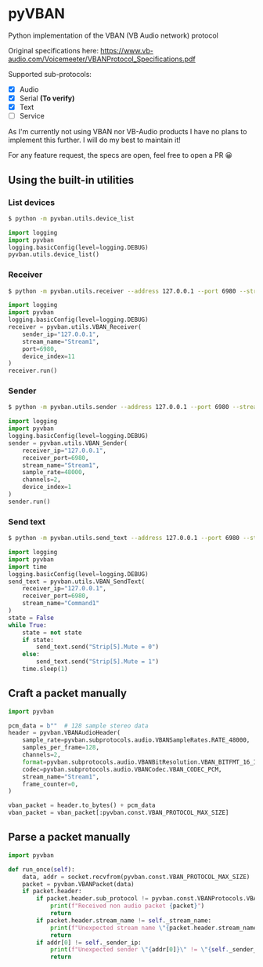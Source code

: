# pyVBAN

Python implementation of the VBAN (VB Audio network) protocol

Original specifications here: https://www.vb-audio.com/Voicemeeter/VBANProtocol_Specifications.pdf 

Supported sub-protocols:
 - [x] Audio
 - [x] Serial **(To verify)**
 - [x] Text 
 - [ ] Service

As I'm currently not using VBAN nor VB-Audio products I have no plans to implement this further. 
I will do my best to maintain it!

For any feature request, the specs are open, feel free to open a PR 😀

## Using the built-in utilities
### List devices
```bash
$ python -m pyvban.utils.device_list
```
```python
import logging
import pyvban
logging.basicConfig(level=logging.DEBUG)
pyvban.utils.device_list()
```

### Receiver
```bash
$ python -m pyvban.utils.receiver --address 127.0.0.1 --port 6980 --stream Stream1 --device 11
```
```python
import logging
import pyvban
logging.basicConfig(level=logging.DEBUG)
receiver = pyvban.utils.VBAN_Receiver(
    sender_ip="127.0.0.1",
    stream_name="Stream1",
    port=6980,
    device_index=11
)
receiver.run()
```

### Sender
```bash
$ python -m pyvban.utils.sender --address 127.0.0.1 --port 6980 --stream Stream1 --rate 48000 --channels 2 --device 1
```
```python
import logging
import pyvban
logging.basicConfig(level=logging.DEBUG)
sender = pyvban.utils.VBAN_Sender(
    receiver_ip="127.0.0.1",
    receiver_port=6980,
    stream_name="Stream1",
    sample_rate=48000,
    channels=2,
    device_index=1
)
sender.run()
```

### Send text
```bash
$ python -m pyvban.utils.send_text --address 127.0.0.1 --port 6980 --stream Command1 "Strip[5].Mute = 0"
```
```python
import logging
import pyvban
import time
logging.basicConfig(level=logging.DEBUG)
send_text = pyvban.utils.VBAN_SendText(
    receiver_ip="127.0.0.1",
    receiver_port=6980,
    stream_name="Command1"
)
state = False
while True:
    state = not state
    if state:
        send_text.send("Strip[5].Mute = 0")
    else:
        send_text.send("Strip[5].Mute = 1")
    time.sleep(1)
```


## Craft a packet manually

```python
import pyvban

pcm_data = b""  # 128 sample stereo data
header = pyvban.VBANAudioHeader(
    sample_rate=pyvban.subprotocols.audio.VBANSampleRates.RATE_48000,
    samples_per_frame=128,
    channels=2,
    format=pyvban.subprotocols.audio.VBANBitResolution.VBAN_BITFMT_16_INT,
    codec=pyvban.subprotocols.audio.VBANCodec.VBAN_CODEC_PCM,
    stream_name="Stream1",
    frame_counter=0,
)

vban_packet = header.to_bytes() + pcm_data
vban_packet = vban_packet[:pyvban.const.VBAN_PROTOCOL_MAX_SIZE]
```

## Parse a packet manually
```python
import pyvban

def run_once(self):
    data, addr = socket.recvfrom(pyvban.const.VBAN_PROTOCOL_MAX_SIZE)
    packet = pyvban.VBANPacket(data)
    if packet.header:
        if packet.header.sub_protocol != pyvban.const.VBANProtocols.VBAN_PROTOCOL_AUDIO:
            print(f"Received non audio packet {packet}")
            return
        if packet.header.stream_name != self._stream_name:
            print(f"Unexpected stream name \"{packet.header.stream_name}\" != \"{self._stream_name}\"")
            return
        if addr[0] != self._sender_ip:
            print(f"Unexpected sender \"{addr[0]}\" != \"{self._sender_ip}\"")
            return
```